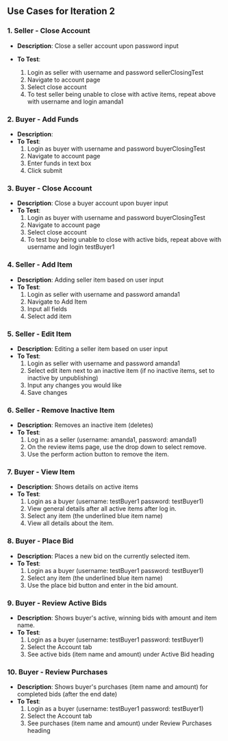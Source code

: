 ## Use Cases for Iteration 2

### 1. Seller - Close Account
- **Description**: Close a seller account upon password input

- **To Test**:
  1. Login as seller with username and password sellerClosingTest
  2. Navigate to account page
  3. Select close account
  4. To test seller being unable to close with active items, repeat above with username and login amanda1

### 2. Buyer - Add Funds
- **Description**:
- **To Test**:
  1. Login as buyer with username and password buyerClosingTest
  2. Navigate to account page
  3. Enter funds in text box 
  4. Click submit

### 3. Buyer - Close Account
- **Description**: Close a buyer account upon buyer input 
- **To Test**:
  1. Login as buyer with username and password buyerClosingTest
  2. Navigate to account page
  3. Select close account
  4. To test buy being unable to close with active bids, repeat above with username and login testBuyer1

### 4. Seller - Add Item
- **Description**: Adding seller item based on user input
- **To Test**:
  1. Login as seller with username and password amanda1
  2. Navigate to Add Item
  3. Input all fields
  4. Select add item

### 5. Seller - Edit Item
- **Description**: Editing a seller item based on user input
- **To Test**:
  1. Login as seller with username and password amanda1
  2. Select edit item next to an inactive item (if no inactive items, set to inactive by unpublishing)
  3. Input any changes you would like
  4. Save changes

### 6. Seller - Remove Inactive Item
- **Description**: Removes an inactive item (deletes)
- **To Test**: 
  1. Log in as a seller (username: amanda1, password: amanda1)
  2. On the review items page, use the drop down to select remove.
  3. Use the perform action button to remove the item. 

### 7. Buyer - View Item
- **Description**: Shows details on active items
- **To Test**:
  1. Login as a buyer (username: testBuyer1 password: testBuyer1)
  2. View general details after all active items after log in.
  3. Select any item (the underlined blue item name)
  4. View all details about the item.

### 8. Buyer - Place Bid
- **Description**: Places a new bid on the currently selected item.
- **To Test**:
  1. Login as a buyer (username: testBuyer1 password: testBuyer1)
  2. Select any item (the underlined blue item name)
  3. Use the place bid button and enter in the bid amount. 

### 9. Buyer - Review Active Bids
- **Description**: Shows buyer's active, winning bids with amount and item name.
- **To Test**: 
  1. Login as a buyer (username: testBuyer1 password: testBuyer1)
  2. Select the Account tab
  3. See active bids (item name and amount) under Active Bid heading

### 10. Buyer - Review Purchases
- **Description**: Shows buyer's purchases (item name and amount) for completed bids (after the end date) 
- **To Test**: 
  1. Login as a buyer (username: testBuyer1 password: testBuyer1)
  2. Select the Account tab
  3. See purchases (item name and amount) under Review Purchases heading



